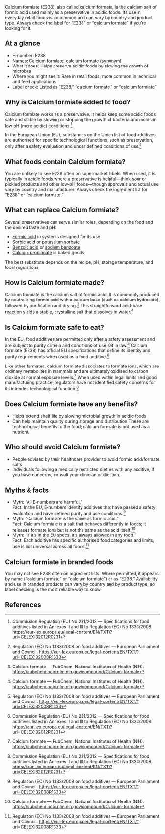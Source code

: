 Calcium formiate (E238), also called calcium formate, is the calcium salt of formic acid used mainly as a preservative in acidic foods. Its use in everyday retail foods is uncommon and can vary by country and product type. Always check the label for “E238” or “calcium formate” if you’re looking for it.
<!--more-->

## At a glance
- E-number: E238
- Names: Calcium formiate; calcium formate (synonym)
- What it does: Helps preserve acidic foods by slowing the growth of microbes
- Where you might see it: Rare in retail foods; more common in technical and feed applications
- Label check: Listed as “E238,” “calcium formate,” or “calcium formiate”

## Why is Calcium formiate added to food?
Calcium formiate works as a preservative. It helps keep some acidic foods safe and stable by slowing or stopping the growth of bacteria and molds in low pH (more acidic) conditions.[^1]

In the European Union (EU), substances on the Union list of food additives are authorised for specific technological functions, such as preservation, only after a safety evaluation and under defined conditions of use.[^2]

## What foods contain Calcium formiate?
You are unlikely to see E238 often on supermarket labels. When used, it is typically in acidic foods where a preservative is helpful—think sour or pickled products and other low‑pH foods—though approvals and actual use vary by country and manufacturer. Always check the ingredient list for “E238” or “calcium formate.”

## What can replace Calcium formiate?
Several preservatives can serve similar roles, depending on the food and the desired taste and pH:
- [Formic acid](/e236-formic-acid) in systems designed for its use
- [Sorbic acid](/e200-sorbic-acid) or [potassium sorbate](/e202-potassium-sorbate)
- [Benzoic acid](/e210-benzoic-acid) or [sodium benzoate](/e211-sodium-benzoate)
- [Calcium propionate](/e282-calcium-propionate) in baked goods

The best substitute depends on the recipe, pH, storage temperature, and local regulations.

## How is Calcium formiate made?
Calcium formiate is the calcium salt of formic acid. It is commonly produced by neutralising formic acid with a calcium base (such as calcium hydroxide), followed by purification and drying.[^3] This straightforward acid‑base reaction yields a stable, crystalline salt that dissolves in water.[^3]

## Is Calcium formiate safe to eat?
In the EU, food additives are permitted only after a safety assessment and are subject to purity criteria and conditions of use set in law.[^2] Calcium formiate (E238) has official EU specifications that define its identity and purity requirements when used as a food additive.[^1]

Like other formates, calcium formiate dissociates to formate ions, which are ordinary metabolites in mammals and are ultimately oxidised to carbon dioxide at normal exposure levels.[^3] When used within legal limits and good manufacturing practice, regulators have not identified safety concerns for its intended technological function.[^1]

## Does Calcium formiate have any benefits?
- Helps extend shelf life by slowing microbial growth in acidic foods
- Can help maintain quality during storage and distribution
These are technological benefits to the food; calcium formiate is not used as a nutrient.

## Who should avoid Calcium formiate?
- People advised by their healthcare provider to avoid formic acid/formate salts
- Individuals following a medically restricted diet
As with any additive, if you have concerns, consult your clinician or dietitian.

## Myths & facts
- Myth: “All E‑numbers are harmful.”  
  Fact: In the EU, E‑numbers identify additives that have passed a safety evaluation and have defined purity and use conditions.[^2]
- Myth: “Calcium formiate is the same as formic acid.”  
  Fact: Calcium formiate is a salt that behaves differently in foods; it releases formate ions but is not the same as the acid itself.[^3]
- Myth: “If it’s in the EU specs, it’s always allowed in any food.”  
  Fact: Each additive has specific authorised food categories and limits; use is not universal across all foods.[^2]

## Calcium formiate in branded foods
You may not see E238 often on ingredient lists. Where permitted, it appears by name (“calcium formate” or “calcium formiate”) or as “E238.” Availability and use in branded products can vary by country and by product type, so label checking is the most reliable way to know.

## References
[^1]: Commission Regulation (EU) No 231/2012 — Specifications for food additives listed in Annexes II and III to Regulation (EC) No 1333/2008. https://eur-lex.europa.eu/legal-content/EN/TXT/?uri=CELEX:32012R0231
[^2]: Regulation (EC) No 1333/2008 on food additives — European Parliament and Council. https://eur-lex.europa.eu/legal-content/EN/TXT/?uri=CELEX:32008R1333
[^3]: Calcium formate — PubChem, National Institutes of Health (NIH). https://pubchem.ncbi.nlm.nih.gov/compound/Calcium-formate
